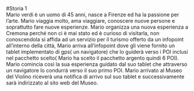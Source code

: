  #Storia 1  
 Mario verdi è un uomo di 45 anni, nasce a Firenze ed ha la passione per l’arte. Mario viaggia molto, ama viaggiare, 
 conoscere nuove persone e soprattutto fare nuove esperienze. Mario organizza una nuova esperienza a Cremona
 perché non ci è mai stato ed è curioso di visitarla, non conoscendola si affida ad un servizio per il turismo offerto da un infopoint all’interno 
 della città, Mario arriva all’infopoint dove gli viene fornito un tablet implementato di gps( un navigatore) 
 che lo guiderà verso i POI inclusi nel pacchetto scelto( Mario ha scelto il pacchetto argento quindi 6 POI).
 Mario comincia così la sua esperienza guidato dal suo tablet che attraverso un navigatore lo condurrà verso il suo primo POI.
 Mario arrivato al Museo del Violino riceverà una notifica di arrivo sul suo tablet e successivamente sarà indirizzato al sito web del Museo.
